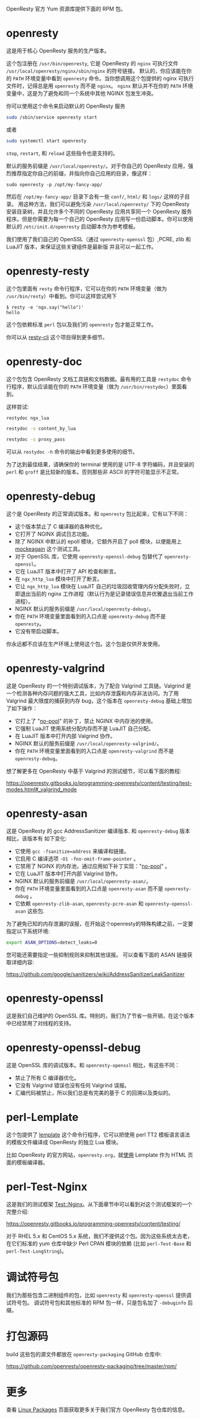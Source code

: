 <!---
    @title         OpenResty®  RPM 包
--->

OpenResty 官方 Yum 资源库提供下面的 RPM 包。

# openresty

这是用于核心 OpenResty 服务的生产版本。

这个包注册在 `/usr/bin/openresty`, 它是 OpenResty 的 `nginx` 可执行文件 `/usr/local/openresty/nginx/sbin/nginx` 的符号链接。 默认的，你应该能在你的 `PATH` 环境变量中看到 `openresty` 命令。当你想调用这个包提供的 nginx 可执行文件时，记得总是用 `openresty` 而不是 `nginx`。 `nginx` 默认并不在你的 `PATH` 环境变量中，这是为了避免和同一个系统中其他 NGINX 包发生冲突。

你可以使用这个命令来启动默认的 OpenResty 服务

```bash
sudo /sbin/service openresty start
```

或者

```bash
sudo systemctl start openresty
```

 `stop`, `restart`, 和 `reload` 这些指令也是支持的。

默认的服务前缀是 `/usr/local/openresty/`。对于你自己的 OpenResty 应用，强烈推荐指定你自己的前缀，并指向你自己应用的目录，像这样：

```
sudo openresty -p /opt/my-fancy-app/
```

然后在 `/opt/my-fancy-app/` 目录下会有一些 `conf/`, `html/` 和 `logs/` 这样的子目录。
用这种方法，我们可以避免污染 `/usr/local/openresty/` 下的 OpenResty 安装目录树，并且允许多个不同的 OpenResty 应用共享同一个 OpenResty 服务程序。但是你需要为每一个自己的 OpenResty 应用写一份启动脚本。你可以使用默认的 `/etc/init.d/openresty` 启动脚本作为参考模板。

我们使用了我们自己的 OpenSSL（通过 `openresty-openssl` 包）,PCRE, zlib 和 LuaJIT 版本，来保证这些关键组件是最新版 并且可以一起工作。

# openresty-resty

这个包里面有 `resty` 命令行程序，它可以在你的 `PATH` 环境变量（做为 `/usr/bin/resty`）中看到。你可以这样尝试用下

```console
$ resty -e 'ngx.say("hello")'
hello
```

这个包依赖标准 `perl` 包以及我们的 `openresty` 包才能正常工作。

你可以从 [resty-cli](https://github.com/openresty/resty-cli) 这个项目得到更多细节。

# openresty-doc

这个包包含 OpenResty 文档工具链和文档数据。最有用的工具是 `restydoc` 命令行程序，默认应该能在你的 `PATH` 环境变量（做为 `/usr/bin/restydoc`）里面看到。

这样尝试:

```bash
restydoc ngx_lua

restydoc -s content_by_lua

restydoc -s proxy_pass
```

可以从 `restydoc -h` 命令的输出中看到更多使用的细节。

为了达到最佳结果，请确保你的 terminal 使用的是 UTF-8 字符编码，并且安装的 `perl` 和 `groff` 是比较新的版本。否则那些非 ASCII 的字符可能显示不正常。

# openresty-debug

这个是 OpenResty 的正常调试版本。和 `openresty` 包比起来，它有以下不同：

* 这个版本禁止了 C 编译器的各种优化。
* 它打开了 NGINX 调试日志功能。
* 除了 NGINX 中默认的 epoll 模块，它额外开启了 poll 模块，以便能用上 [mockeagain](https://github.com/openresty/mockeagain) 这个测试工具。
* 对于 OpenSSL 库，它使用 `openresty-openssl-debug` 包替代了 `openresty-openssl`。
* 它在 LuaJIT 版本中打开了 API 检查和断言。
* 在 `ngx_http_lua` 模块中打开了断言。
* 它让 `ngx_http_lua` 模块在 LuaJIT 自己的垃圾回收管理内存分配失败时，立即退出当前的 nginx 工作进程（默认行为是记录错误信息并优雅退出当前工作进程）。
* NGINX 默认的服务前缀是 `/usr/local/openresty-debug/`。
* 你在 `PATH` 环境变量里面看到的入口点是 `openresty-debug` 而不是 `openresty`。
* 它没有带启动脚本。

你永远都不应该在生产环境上使用这个包。这个包是仅供开发使用。

# openresty-valgrind

这是 OpenResty 的一个特别调试版本，为了配合 Valgrind 工具链。Valgrind 是一个检测各种内存问题的强大工具，比如内存泄露和内存非法访问。为了用 Valgrind 最大限度的捕获到内存 bug，这个版本在 `openresty-debug` 基础上增加了如下操作：

* 它打上了 "[no-pool](https://github.com/openresty/no-pool-nginx)" 的补丁，禁止 NGINX 中内存池的使用。
* 它强制 LuaJIT 使用系统分配内存而不是 LuaJIT 自己分配。
* 在 LuaJIT 版本中打开内部 Valgrind 协作。
* NGINX 默认的服务前缀是 `/usr/local/openresty-valgrind/`。
* 你在 `PATH` 环境变量里面看到的入口点是 `openresty-valgrind` 而不是 `openresty-debug`。

想了解更多在 OpenResty 中基于 Valgrind 的测试细节，可以看下面的教程:

https://openresty.gitbooks.io/programming-openresty/content/testing/test-modes.html#_valgrind_mode

# openresty-asan

这是 OpenResty 的 gcc AddressSanitizer 编译版本. 和 `openresty-debug` 版本相比，该版本有
如下变化:

* 它使用 `gcc -fsanitize=address` 来编译和链接。
* 它启用 C 编译选项 `-O1 -fno-omit-frame-pointer` 。
* 它禁用了 NGINX 的内存池，通过应用如下补丁实现："[no-pool](https://github.com/openresty/no-pool-nginx)" 。
* 它在 LuaJIT 版本中打开内部 Valgrind 协作。
* NGINX 默认的服务前缀是 `/usr/local/openresty-asan/`。
* 你在 `PATH` 环境变量里面看到的入口点是 `openresty-asan` 而不是 `openresty-debug` 。
* 它依赖 `openresty-zlib-asan`, `openresty-pcre-asan` 和 `openresty-openssl-asan` 这些包.

为了避免已知的内存泄漏的误报，在开始这个openresty的特殊构建之前，一定要指定以下系统环境:

```bash
export ASAN_OPTIONS=detect_leaks=0
```

您可能还需要指定一些抑制规则来抑制其他误报。 可以查看下面的 ASAN 链接获取详细内容:

https://github.com/google/sanitizers/wiki/AddressSanitizerLeakSanitizer

# openresty-openssl

这是我们自己维护的 OpenSSL 库。特别的，我们为了节省一些开销，在这个版本中已经禁用了对线程的支持。

# openresty-openssl-debug

这是 OpenSSL 库的调试版本。和 `openresty-openssl` 相比，有这些不同：

* 禁止了所有 C 编译器优化。
* 它没有 Valgrind 错误也没有任何 Valgrind 误报。
* 汇编代码被禁止，所以我们总是有完美的基于 C 的回溯以及类似的。

# perl-Lemplate

这个包提供了 [lemplate](https://metacpan.org/pod/Lemplate) 这个命令行程序，它可以把使用 perl TT2 模板语言语法的模板文件编译成 OpenResty 的独立 Lua 模块。

比如 OpenResty 的官方网站，`openresty.org`，就[使用](https://github.com/openresty/openresty.org) Lemplate 作为 HTML 页面的模板编译器。

# perl-Test-Nginx

这是我们的测试框架 [Test::Nginx](https://github.com/openresty/test-nginx)。从下面章节中可以看到对这个测试框架的一个完整介绍:

https://openresty.gitbooks.io/programming-openresty/content/testing/

对于 RHEL 5.x 和 CentOS 5.x 系统，我们不提供这个包。因为这些系统太古老，在它们标准的 yum 仓库中缺少 Perl CPAN 模块的依赖 (比如 `perl-Test-Base` 和 `perl-Test-LongString`)。

# 调试符号包

我们为那些包含二进制组件的包，比如 `openresty` 和 `openresty-openssl` 提供调试符号包。
调试符号包和其他标准的 RPM 包一样，只是包名加了 `-debuginfo` 后缀。

# 打包源码

build 这些包的源文件都放在 `openresty-packaging` GitHub 仓库中:

https://github.com/openresty/openresty-packaging/tree/master/rpm/

# 更多

查看 [Linux Packages](linux-packages.html) 页面获取更多关于我们官方 OpenResty 包仓库的信息。
